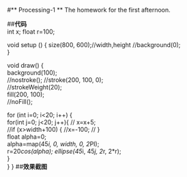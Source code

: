 #** Processing-1 ** 
  The homework for the first afternoon.
  
  ##**代码**  
  int x; 
  float r=100;
  
  void setup () { 
  size(800, 600);//width,height 
  //background(0);  
  }
  
  void draw() {  
  background(100);  
  //nostroke(); 
  //stroke(200, 100, 0);  
  //strokeWeight(20);  
  fill(200, 100);  
  //noFill();
  
  for (int i=0; i<20; i++) {  
    for(int j=0; j<20; j++){ 
    // x=x+5;  
    //if (x>width+100) { 
    //x=-100; 
    // }  
    float alpha=0;  
    alpha=map(45*i, 0, width, 0, 2*PI);  
    r=20*cos(alpha); 
    ellipse(45*i, 45*j, 2*r, 2*r);  
    }  
   } 
  } 
##**效果截图**
